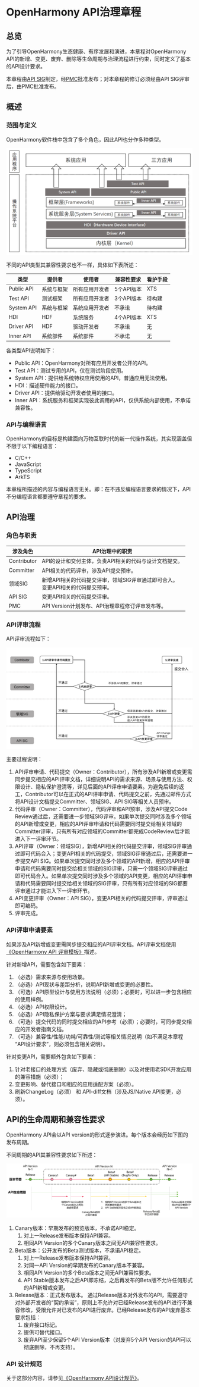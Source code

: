 # OpenHarmony API治理章程

## 总览

为了引导OpenHarmony生态健康、有序发展和演进，本章程对OpenHarmony API的新增、变更、废弃、删除等生命周期与治理流程进行约束，同时定义了基本的API设计要求。

本章程由[API SIG](https://www.openharmony.cn/SIG/api/)制定，经[PMC](https://www.openharmony.cn/community/pmc/)批准发布；对本章程的修订必须经由API SIG评审后，由PMC批准发布。

## 概述

### 范围与定义

OpenHarmony软件栈中包含了多个角色，因此API也分作多种类型。

![](figures/API-Category.png)

不同的API类型其兼容性要求也不一样，具体如下表所述：

| 类型 | 提供者 | 使用者 | 兼容性要求 | 看护手段|
|---|---|---|---|---|
| Public API | 系统与框架 | 所有应用开发者 | 5个API版本| XTS|
| Test API | 测试框架  | 所有应用开发者| 3个API版本| 待构建 |
| System API |  系统与框架 |系统应用开发者 |不承诺| 待构建 |
| HDI | HDF| 系统服务 | 4个API版本| XTS |
| Driver API | HDF | 驱动开发者 | 不承诺 | 无 |
| Inner API | 系统部件 | 系统部件 | 不承诺 | 无 |

各类型API说明如下：

* Public API：OpenHarmony对所有应用开发者公开的API。
* Test API：测试专用的API，仅在测试阶段使用。
* System API：提供给系统特权应用使用的API，普通应用无法使用。
* HDI：描述硬件能力的接口。
* Driver API：提供给驱动开发者使用的接口。
* Inner API：系统服务和框架实现彼此调用的API，仅供系统内部使用，不承诺兼容性。

### API与编程语言

OpenHarmony的目标是构建面向万物互联时代的新一代操作系统，其实现涵盖但不限于以下编程语言：

* C/C++
* JavaScript
* TypeScript
* ArkTS

本章程所描述的内容与编程语言无关。即：在不违反编程语言要求的情况下，API不分编程语言都要遵守章程的要求。

## API治理

### 角色与职责

|**涉及角色**|**API治理中的职责**|
| - | - |
|Contributor|API的设计和交付主体，负责API相关的代码与设计文档提交。|
|Committer|API相关的代码评审，涉及API提交预审。|
|领域SIG| 新增API相关的代码提交评审，领域SIG评审通过即可合入。<br/>变更API相关的代码提交预审。|
|API SIG|变更API相关的代码提交评审。|
|PMC|API Version计划发布、API治理章程修订评审发布等。|

### API评审流程
API评审流程如下：

![](figures/API-Workflow.png)

主要过程说明：

1. API评审申请、代码提交（Owner：Contributor），所有涉及API新增或变更需同步提交相应的API评审文档，详细说明API的需求来源、场景与使用方法、权限设计、隐私保护澄清等，详见后面的API评审申请要素。为避免后续的返工，Contributor可以在正式的API评审申请、代码提交之前，先通过邮件方式将API设计文档提交Committer、领域SIG、API SIG等相关人员预审。
1. 代码评审（Owner：Committer），代码评审和API预审，涉及API提交Code Review通过后，还需要进一步领域SIG评审。如果单次提交同时涉及多个领域的API新增或变更，相应的API评审申请和代码需要同时提交给相关领域的Committer评审，只有所有对应领域的Committer都完成CodeReview后才能进入下一评审环节。
1. API评审（Owner：领域SIG），新增API相关的代码提交评审，领域SIG评审通过即可代码合入；变更API相关的代码提交，领域SIG评审通过后，还需要进一步提交API SIG。如果单次提交同时涉及多个领域的API新增，相应的API评审申请和代码需要同时提交给相关领域的SIG评审，只需一个领域SIG评审通过即可代码合入。如果单次提交同时涉及多个领域的API变更，相应的API评审申请和代码需要同时提交给相关领域的SIG评审，只有所有对应领域的SIG都要评审通过才能进入下一评审环节。
1. API变更评审（Owner：API SIG），变更API相关的代码提交评审，评审通过即可编码。
1. 评审完成。

### API评审申请要素

如果涉及API新增或变更需同步提交相应的API评审文档。API评审文档使用[《OpenHarmony API 评审模板》](API-Review-Template.md)描述。

针对新增API，需要包含如下要素：
1. （必选）需求来源与使用场景。
1. （必选）API现状与差距分析，说明API新增或变更的必要性。
1. （可选）API原型设计与使用方法说明（必须）；必要时，可以进一步包含相应的使用样例。
1. （必选）API权限设计。
1. （必选）API隐私保护方案与要求满足情况澄清；
1. （可选）提交代码的同时提交相应的API参考（必须）；必要时，可同步提交相应的开发者指南文档。
1. （可选）兼容性/性能/功耗/可靠性/测试等相关情况说明（如不满足本章程 “API设计要求”，则必须包含相关说明）。

针对变更API，需要额外包含如下要素：
1. 针对老接口的处理方式（废弃、隐藏或彻底删除）以及对使用老SDK开发应用的兼容措施（必须）；
2. 变更影响、替代接口和相应的应用适配方案（必须）。
3. 刷新ChangeLog（必须） 和 API-diff文档（涉及JS/Native API变更，必须）。

## API的生命周期和兼容性要求

OpenHarmony API会以API version的形式逐步演进。每个版本会经历如下图的发布周期。

不同周期的API其兼容性要求如下所述：

![](figures/API-Lifecycle.png)

   1. Canary版本：早期发布的预览版本，不承诺API稳定。
       1. 对上一Release发布版本保持API兼容。
       1. 相同API Version的多个Canary版本之间无API兼容性要求。
   1. Beta版本：公开发布的Beta测试版本，不承诺API稳定。
       1. 对上一Release发布版本保持API兼容。
       1. 对同一API Version的早期发布的Canary版本不兼容。
       1. 相同API Version的多个Beta版本之间无API兼容性要求。
       1. API Stable版本发布之后API即冻结，之后再发布的Beta版不允许任何形式的API新增或变更。
   1. Release版本：正式发布版本。
       通过Release版本对外发布的API，需要遵守对外部开发者的“契约承诺”，原则上不允许对已经Release发布的API进行不兼容修改，受限允许对已发布的API进行废弃。已经Release发布的API废弃基本要求包括：
       1. 废弃接口标记。
       1. 提供可替代接口。
       1. 废弃API至少保留5个API Version版本（对废弃5个API Version的API可以彻底删除，不再支持）。

### API 设计规范

关于这部分内容，请参见[《OpenHarmony API设计规范》](OpenHarmony-API-quality.md)。
